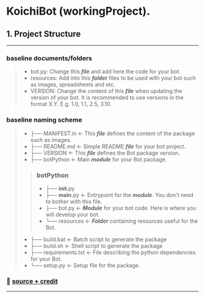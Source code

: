 # KoichiBot (workingProject).
## 1. Project Structure

---

### baseline documents/folders

> - bot.py: Change this ***file*** and add here the code for your bot.
> - resources: Add into this ***folder*** files to be used with your bot such as images, spreadsheets and etc. 
> - VERSION: Change the content of this ***file*** when updating the version of your bot. It is recommended to use versions in the format X.Y. E.g. 1.0, 1.1, 2.5, 3.10.

### baseline naming scheme
> - ├── MANIFEST.in       <- This ***file*** defines the content of the package such as images.
> - ├── README.md         <- Simple README ***file*** for your bot project. 
> - ├── VERSION           <- This ***file*** defines the Bot package version.
> - ├── botPython         <- Main ***module*** for your Bot package.
> > ### botPython 
> > - ├── __init__.py 
> > - ├── __main__.py   <- Entrypoint for the ***module***. You don't need to bother with this file. 
> > - ├── bot.py        <- ***Module*** for your bot code. Here is where you will develop your bot. 
> >-   └── resources     <- ***Folder*** containing resources useful for the Bot. 
> - ├── build.bat         <- Batch script to generate the package 
> - ├── build.sh          <- Shell script to generate the package 
> - ├── requirements.txt  <- File describing the python dependencies for your Bot. 
> - └── setup.py          <- Setup file for the package.
> 

### :memo: [source + credit](https://botcity-dev.github.io/bot-python-template/project/)

---

